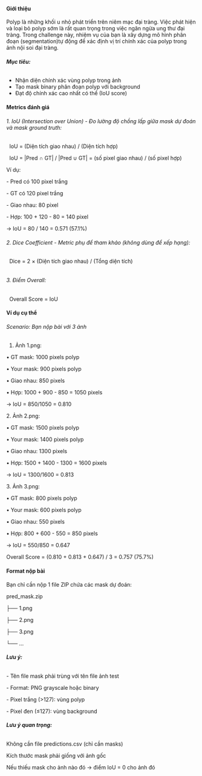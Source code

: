 #### **Giới thiệu**

Polyp là những khối u nhỏ phát triển trên niêm mạc đại tràng. Việc phát hiện và loại bỏ polyp sớm là rất quan trọng trong việc ngăn ngừa ung thư đại tràng. Trong challenge này, nhiệm vụ của bạn là xây dựng mô hình phân đoạn (segmentation)tự động để xác định vị trí chính xác của polyp trong ảnh nội soi đại tràng.



###### **Mục tiêu:**

* Nhận diện chính xác vùng polyp trong ảnh
* Tạo mask binary phân đoạn polyp với background
* Đạt độ chính xác cao nhất có thể (IoU score)



#### **Metrics đánh giá**

###### 1\. IoU (Intersection over Union) - Đo lường độ chồng lấp giữa mask dự đoán và mask ground truth:



&nbsp;		IoU = (Diện tích giao nhau) / (Diện tích hợp)

&nbsp;		IoU = |Pred ∩ GT| / |Pred ∪ GT| = (số pixel giao nhau) / (số pixel hợp)

Ví dụ:

\- Pred có 100 pixel trắng

\- GT có 120 pixel trắng  

\- Giao nhau: 80 pixel

\- Hợp: 100 + 120 - 80 = 140 pixel

→ IoU = 80 / 140 = 0.571 (57.1%)



###### 2\. Dice Coefficient - Metric phụ để tham khảo (không dùng để xếp hạng):

&nbsp;		Dice = 2 × (Diện tích giao nhau) / (Tổng diện tích)

###### 

###### 3\. Điểm Overall:

&nbsp;		Overall Score = IoU



#### **Ví dụ cụ thể**

###### Scenario: Bạn nộp bài với 3 ảnh

1. Ảnh 1.png:

• GT mask: 1000 pixels polyp

• Your mask: 900 pixels polyp

• Giao nhau: 850 pixels

• Hợp: 1000 + 900 - 850 = 1050 pixels

→ IoU = 850/1050 = 0.810



2\. Ảnh 2.png:

• GT mask: 1500 pixels polyp

• Your mask: 1400 pixels polyp

• Giao nhau: 1300 pixels

• Hợp: 1500 + 1400 - 1300 = 1600 pixels

→ IoU = 1300/1600 = 0.813



3\. Ảnh 3.png:

• GT mask: 800 pixels polyp

• Your mask: 600 pixels polyp

• Giao nhau: 550 pixels

• Hợp: 800 + 600 - 550 = 850 pixels

→ IoU = 550/850 = 0.647



Overall Score = (0.810 + 0.813 + 0.647) / 3 = 0.757 (75.7%)



#### **Format nộp bài**

Bạn chỉ cần nộp 1 file ZIP chứa các mask dự đoán:

pred\_mask.zip

├── 1.png

├── 2.png

├── 3.png

└── ...



###### **Lưu ý:**

\- Tên file mask phải trùng với tên file ảnh test

\- Format: PNG grayscale hoặc binary

\- Pixel trắng (>127): vùng polyp

\- Pixel đen (≤127): vùng background



###### **Lưu ý quan trọng:**

Không cần file predictions.csv (chỉ cần masks)

Kích thước mask phải giống với ảnh gốc

Nếu thiếu mask cho ảnh nào đó → điểm IoU = 0 cho ảnh đó

